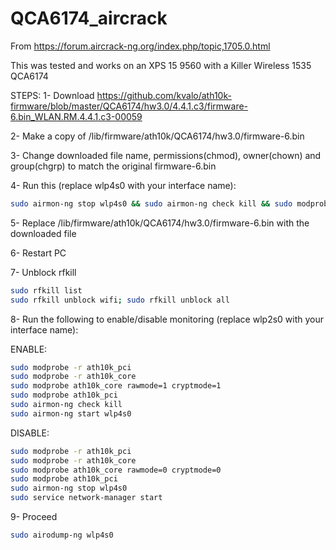 # QCA6174_aircrack
From https://forum.aircrack-ng.org/index.php/topic,1705.0.html

This was tested and works on an XPS 15 9560 with a Killer Wireless 1535 QCA6174

STEPS:
1- Download https://github.com/kvalo/ath10k-firmware/blob/master/QCA6174/hw3.0/4.4.1.c3/firmware-6.bin_WLAN.RM.4.4.1.c3-00059

2- Make a copy of /lib/firmware/ath10k/QCA6174/hw3.0/firmware-6.bin

3- Change downloaded file name, permissions(chmod), owner(chown) and group(chgrp) to match the original firmware-6.bin

4- Run this (replace wlp4s0 with your interface name):
```bash
sudo airmon-ng stop wlp4s0 && sudo airmon-ng check kill && sudo modprobe -r ath10k_pci && sudo modprobe -r ath10k_core
```

5- Replace /lib/firmware/ath10k/QCA6174/hw3.0/firmware-6.bin with the downloaded file

6- Restart PC

7- Unblock rfkill
```bash
sudo rfkill list
sudo rfkill unblock wifi; sudo rfkill unblock all
```

8- Run the following to enable/disable monitoring (replace wlp2s0 with your interface name):

ENABLE:
```bash
sudo modprobe -r ath10k_pci
sudo modprobe -r ath10k_core
sudo modprobe ath10k_core rawmode=1 cryptmode=1
sudo modprobe ath10k_pci
sudo airmon-ng check kill
sudo airmon-ng start wlp4s0
```

DISABLE:
```bash
sudo modprobe -r ath10k_pci
sudo modprobe -r ath10k_core
sudo modprobe ath10k_core rawmode=0 cryptmode=0
sudo modprobe ath10k_pci
sudo airmon-ng stop wlp4s0
sudo service network-manager start
```
9- Proceed
```bash
sudo airodump-ng wlp4s0
```
